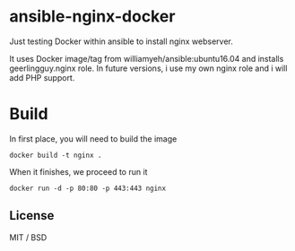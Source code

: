 # ansible-nginx-docker

Just testing Docker within ansible to install nginx webserver.

It uses Docker image/tag from williamyeh/ansible:ubuntu16.04 and installs geerlingguy.nginx role. In future versions, i use my own nginx role and i will add PHP support.

# Build

In first place, you will need to build the image

```docker build -t nginx .```

When it finishes, we proceed to run it

```docker run -d -p 80:80 -p 443:443 nginx```

## License

MIT / BSD